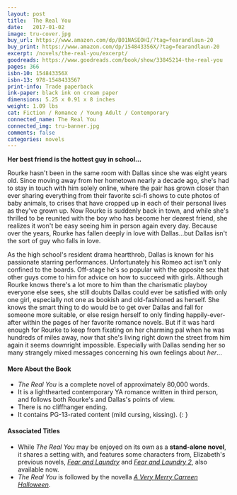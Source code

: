 ```yaml
---
layout: post
title:  The Real You
date:   2017-01-02
image: tru-cover.jpg
buy_url: https://www.amazon.com/dp/B01NASEOHI/?tag=fearandlaun-20
buy_print: https://www.amazon.com/dp/154843356X/?tag=fearandlaun-20
excerpt: /novels/the-real-you/excerpt/
goodreads: https://www.goodreads.com/book/show/33845214-the-real-you
pages: 366
isbn-10: 154843356X  
isbn-13: 978-1548433567  
print-info: Trade paperback
ink-paper: black ink on cream paper
dimensions: 5.25 x 0.91 x 8 inches
weight: 1.09 lbs
cat: Fiction / Romance / Young Adult / Contemporary
connected_name: The Real You
connected_img: tru-banner.jpg
comments: false
categories: novels
---
```


**Her best friend is the hottest guy in school...**

Rourke hasn't been in the same room with Dallas since she was eight years old. Since moving
away from her hometown nearly a decade ago, she's had to stay in touch with him solely online, where
the pair has grown closer than ever sharing everything from their favorite sci-fi shows to cute photos of
baby animals, to crises that have cropped up in each of their personal lives as they've grown up. Now
Rourke is suddenly back in town, and while she's thrilled to be reunited with the boy who has become
her dearest friend, she realizes it won't be easy seeing him in person again every day. Because over the
years, Rourke has fallen deeply in love with Dallas...but Dallas isn't the sort of guy who falls in love.

As the high school's resident drama heartthrob, Dallas is known for his passionate starring
performances. Unfortunately his Romeo act isn't only confined to the boards. Off-stage he's so popular
with the opposite sex that other guys come to him for advice on how to succeed with girls. Although
Rourke knows there's a lot more to him than the charismatic playboy everyone else sees, she still doubts
Dallas could ever be satisfied with only one girl, especially not one as bookish and old-fashioned as
herself. She knows the smart thing to do would be to get over Dallas and fall for someone more suitable,
or else resign herself to only finding happily-ever- after within the pages of her favorite romance novels.
But if it was hard enough for Rourke to keep from fixating on her charming pal when he was hundreds of
miles away, now that she's living right down the street from him again it seems downright impossible.
Especially with Dallas sending her so many strangely mixed messages concerning his own feelings about
*her*...

#### More About the Book

- *The Real You* is a complete novel of approximately 80,000 words. 
- It is a lighthearted contemporary YA romance written in third person, and follows both Rourke's and Dallas's points of view.
- There is no cliffhanger ending. 
- It contains PG-13-rated content (mild cursing, kissing).
{: }

#### Associated Titles

- While *The Real You* may be enjoyed on its own as a **stand-alone novel**, it shares a setting with, and features some 
characters from, Elizabeth's previous novels, [*Fear and Laundry*][fal] and [*Fear and Laundry 2*][fal2], also available now.
- *The Real You* is followed by the novella [*A Very Merry Carreen Halloween*][vmch].

[fal]:/novels/fear-and-laundry/
[fal2]:/novels/fear-and-laundry-2/
[vmch]:/novellas/a-very-merry-carreen-halloween/

